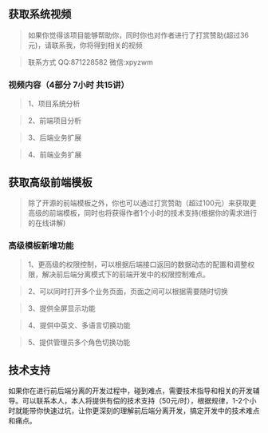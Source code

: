 ## 获取系统视频
> 如果你觉得该项目能够帮助你，同时你也对作者进行了打赏赞助(超过36元)，请联系我，你将得到相关的视频

> 联系方式  QQ:871228582  微信:xpyzwm

### 视频内容（4部分 7小时 共15讲）
>1、项目系统分析

>2、前端项目分析

>3、后端业务扩展

>4、前端业务扩展

## 获取高级前端模板
> 除了开源的前端模板之外，你也可以通过打赏赞助（超过100元）来获取更高级的前端模板，同时也将获得作者1个小时的技术支持(根据你的需求进行的在线讲解)

### 高级模板新增功能
>1、更高级的权限控制，可以根据后端接口返回的数据动态的配置和调整权限，解决前后端分离模式下的前端开发中的权限控制难点。

>2、可以同时打开多个业务页面，页面之间可以根据需要随时切换

>3、提供全屏显示功能

>4、提供中英文、多语言切换功能

>5、提供管理员多个角色切换功能

## 技术支持
 如果你在进行前后端分离的开发过程中，碰到难点，需要技术指导和相关的开发辅导。可以联系本人，本人将提供有偿的技术支持（50元/时），根据规律，1-2个小时就能带你快速过坑，让你更深刻的理解前后端分离开发，搞定开发中的技术难点和痛点。
